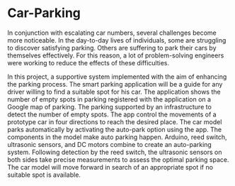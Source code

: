 # Car-Parking
In conjunction with escalating car numbers, several challenges become more noticeable. In the day-to-day lives of individuals, some are struggling to discover satisfying parking. Others are suffering to park their cars by themselves effectively. For this reason, a lot of problem-solving engineers were working to reduce the effects of these difficulties.

In this project, a supportive system implemented with the aim of enhancing the parking process. The smart parking application will be a guide for any driver willing to find a suitable spot for his car. The application shows the number of empty spots in parking registered with the application on a Google map of parking. The parking supported by an infrastructure to detect the number of empty spots. The app control the movements of a prototype car in four directions to reach the desired place. The car model parks automatically by activating the auto-park option using the app. The components in the model make auto parking happen. Arduino, reed switch, ultrasonic sensors, and DC motors combine to create an auto-parking system. Following detection by the reed switch, the ultrasonic sensors on both sides take precise measurements to assess the optimal parking space. The car model will move forward in search of an appropriate spot if no suitable spot is available.
